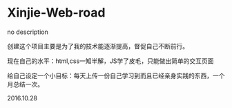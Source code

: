 # Xinjie-Web-road
no description

创建这个项目主要是为了我的技术能逐渐提高，督促自己不断前行。

现在自己的水平：html,css一知半解，JS学了皮毛，只能做出简单的交互页面

给自己设定一个小目标：每天上传一份自己学习到而且已经亲身实践的东西，一个月总结一次。

2016.10.28

